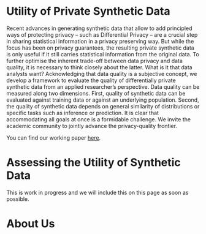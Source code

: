# Utility of Private Synthetic Data

Recent advances in generating synthetic data that allow to add principled ways of protecting privacy – such as Differential Privacy – are a crucial step in sharing statistical information in a privacy preserving way. But while the focus has been on privacy guarantees, the resulting private synthetic data is only useful if it still carries statistical information from the original data. To further optimise the inherent trade-off between data privacy and data quality, it is necessary to think closely about the latter. What is it that data analysts want? Acknowledging that data quality is a subjective concept, we develop a framework to evaluate the quality of differentially private synthetic data from an applied researcher’s perspective. Data quality can be measured along two dimensions. First, quality of synthetic data can be evaluated against training data or against an underlying population. Second, the quality of synthetic data depends on general similarity of distributions or specific tasks such as inference or prediction. It is clear that accommodating all goals at once is a formidable challenge.
We invite the academic community to jointly advance the privacy-quality frontier.

You can find our working paper [here](https://arxiv.org/pdf/2004.07740.pdf).

# Assessing the Utility of Synthetic Data

This is work in progress and we will include this on this page as soon as possible.

# About Us

